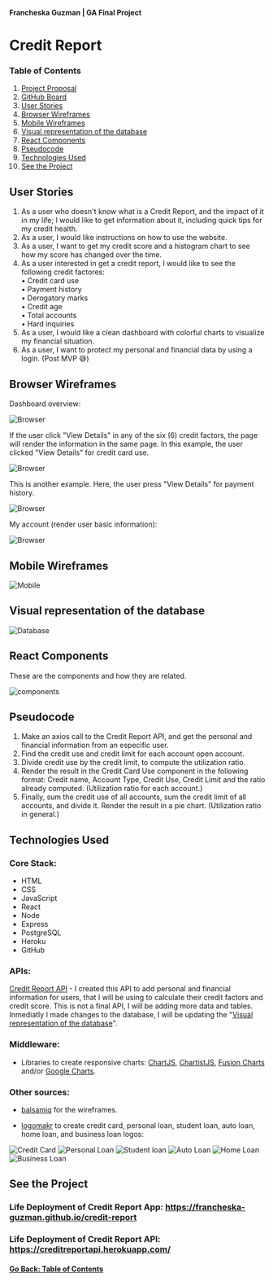 **Francheska Guzman | GA Final Project**

# Credit Report

<a name="tableofcontents">

### Table of Contents

1. [Project Proposal](./proposal.md)
2. [GitHub Board](https://github.com/francheska-guzman/credit-report/projects#boards?repos=93885730)
3. [User Stories](#userstories)
4. [Browser Wireframes](#browser)
5. [Mobile Wireframes](#mobile)
6. [Visual representation of the database](#database)
7. [React Components](#components)
8. [Pseudocode](#pseudocode)
9. [Technologies Used](#technologies)
10. [See the Project](#project)

</a>

<a name="userstories">

## User Stories

1. As a user who doesn't know what is a Credit Report, and the impact of it in my life; I would like to get information about it, including quick tips for my credit health.
2. As a user, I would like instructions on how to use the website.
3. As a user, I want to get my credit score and a histogram chart to see how my score has changed over the time.
4. As a user interested in get a credit report, I would like to see the following credit factores:<br />
	• Credit card use<br />
	• Payment history<br />
	• Derogatory marks<br />
	• Credit age<br />
	• Total accounts<br />
	• Hard inquiries
5. As a user, I would like a clean dashboard with colorful charts to visualize my financial situation.
6. As a user, I want to protect my personal and financial data by using a login. (Post MVP 😅)

</a>

<a name="browser">

## Browser Wireframes

Dashboard overview:

![Browser](./images/browser1.png)

If the user click "View Details" in any of the six (6) credit factors, the page will render the information in the same page. In this example, the user clicked "View Details" for credit card use.

![Browser](./images/browser2.png)

This is another example. Here, the user press "View Details" for payment history.

![Browser](./images/browser3.png)

My account (render user basic information):

![Browser](./images/browser4.png)

</a>

<a name="mobile">

## Mobile Wireframes

![Mobile](./images/mobile1.png)

</a>

<a name="database">

## Visual representation of the database

![Database](./images/database.png)

</a>

<a name="components">

## React Components

These are the components and how they are related.

![components](./images/components.png)

</a>

<a name="pseudocode">

## Pseudocode

1. Make an axios call to the Credit Report API, and get the personal and financial information from an especific user.
2. Find the credit use and credit limit for each account open account.
3. Divide credit use by the credit limit, to compute the utilization ratio.
4. Render the result in the Credit Card Use component in the following format: Credit name, Account Type, Credit Use, Credit Limit and the ratio already computed. (Utilization ratio for each account.)
5. Finally, sum the credit use of all accounts, sum the credit limit of all accounts, and divide it. Render the result in a pie chart. (Utilization ratio in general.)

</a>

<a name="technologies">

## Technologies Used

### Core Stack:

- HTML
- CSS
- JavaScript
- React
- Node
- Express
- PostgreSQL
- Heroku
- GitHub

### APIs:

[Credit Report API](https://creditreportapi.herokuapp.com/) - I created this API to add personal and financial information for users, that I will be using to calculate their credit factors and credit score. This is not a final API, I will be adding more data and tables. Inmediatly I made changes to the database, I will be updating the "[Visual representation of the database](#database)".

### Middleware:

- Libraries to create responsive charts: [ChartJS](http://www.chartjs.org/), [ChartistJS](http://gionkunz.github.io/chartist-js/), [Fusion Charts](http://www.fusioncharts.com/) and/or [Google Charts](https://developers.google.com/chart/).

### Other sources:

- [balsamiq](https://balsamiq.com/) for the wireframes.

- [logomakr](https://logomakr.com/) to create credit card, personal loan, student loan, auto loan, home loan, and business loan logos: 

![Credit Card](./images/creditcard.png)  ![Personal Loan](./images/personalloan.png)  ![Student loan](./images/studentloan.png)  ![Auto Loan](./images/autoloan.png)  ![Home Loan](./images/homeloan.png)  ![Business Loan](./images/businessloan.png)

</a>

<a name="project">

## See the Project

### Life Deployment of Credit Report App: https://francheska-guzman.github.io/credit-report

### Life Deployment of Credit Report API: https://creditreportapi.herokuapp.com/

</a>

#### [Go Back: Table of Contents](#tableofcontents)